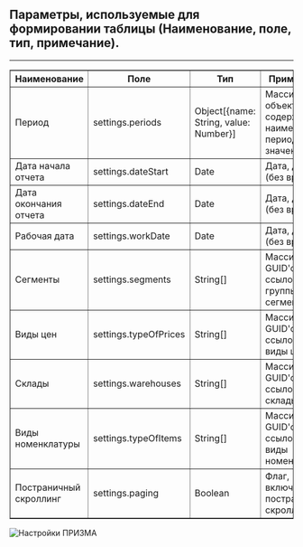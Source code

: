 
## Параметры, используемые для формировании таблицы (Наименование, поле, тип, примечание).
---
<table style="overflow-x: scroll;" border="1">
    <thead>
        <tr>
            <th>Наименование</th>
            <th>Поле</th>
            <th>Тип</th>
            <th>Примечание</th>
        </tr>
    </thead>
    <tbody>
        <tr>
            <td>Период</td>
            <td>settings.periods</td>
            <td>Object[{name: String, value: Number}]</td>
            <td>Массив объектов, содержащих наименование периода и его значение</td>
        </tr>
        <tr>
            <td>Дата начала отчета</td>
            <td>settings.dateStart</td>
            <td>Date</td>
            <td>Дата, дата (без времени)</td>
        </tr>
        <tr>
            <td>Дата окончания отчета</td>
            <td>settings.dateEnd</td>
            <td>Date</td>
            <td>Дата, дата (без времени)</td>
        </tr>
        <tr>
            <td>Рабочая дата</td>
            <td>settings.workDate</td>
            <td>Date</td>
            <td>Дата, дата (без времени)</td>
        </tr>
        <tr>
            <td>Сегменты</td>
            <td>settings.segments</td>
            <td>String[]</td>
            <td>Массив GUID'ов, ссылок на группы сегментов</td>
        </tr>
        <tr>
            <td>Виды цен</td>
            <td>settings.typeOfPrices</td>
            <td>String[]</td>
            <td>Массив GUID'ов, ссылок на виды цен</td>
        </tr>
        <tr>
            <td>Склады</td>
            <td>settings.warehouses</td>
            <td>String[]</td>
            <td>Массив GUID'ов, ссылок на склады</td>
        </tr>
        <tr>
            <td>Виды номенклатуры</td>
            <td>settings.typeOfItems</td>
            <td>String[]</td>
            <td>Массив GUID'ов, ссылок на виды номенклатуры</td>
        </tr>
        <tr>
            <td>Постраничный скроллинг</td>
            <td>settings.paging</td>
            <td>Boolean</td>
            <td>Флаг, включен ли постраничный скроллинг</td>
        </tr>
    </tbody>
</table>
<image src="/res/settings_screen.png" alt="Настройки ПРИЗМА">